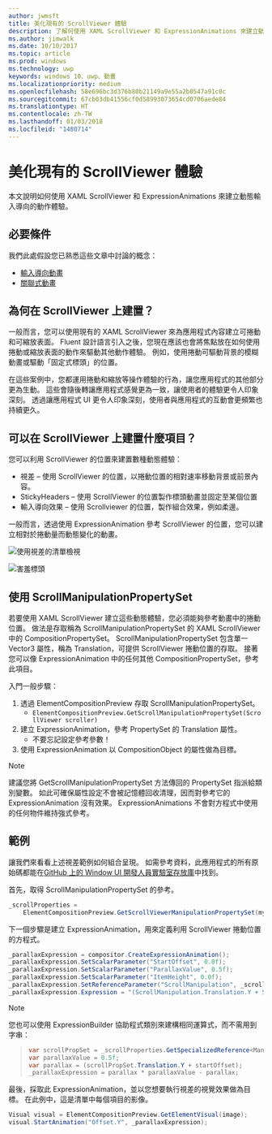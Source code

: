 ```yaml
---
author: jwmsft
title: 美化現有的 ScrollViewer 體驗
description: 了解何使用 XAML ScrollViewer 和 ExpressionAnimations 來建立動態輸入導向的動作體驗。
ms.author: jimwalk
ms.date: 10/10/2017
ms.topic: article
ms.prod: windows
ms.technology: uwp
keywords: windows 10、uwp、動畫
ms.localizationpriority: medium
ms.openlocfilehash: 58e696bc3d376b80b21149a9e55a2b0547a91c0c
ms.sourcegitcommit: 67cb03db41556cf0d58993073654cd0706aede84
ms.translationtype: HT
ms.contentlocale: zh-TW
ms.lasthandoff: 01/03/2018
ms.locfileid: "1480714"
---
```

# <a name="enhance-existing-scrollviewer-experiences"></a>美化現有的 ScrollViewer 體驗

本文說明如何使用 XAML ScrollViewer 和 ExpressionAnimations 來建立動態輸入導向的動作體驗。

## <a name="prerequisites"></a>必要條件

我們此處假設您已熟悉這些文章中討論的概念：

- [輸入導向動畫](input-driven-animations.md)
- [關聯式動畫](relation-animations.md)

## <a name="why-build-on-top-of-scrollviewer"></a>為何在 ScrollViewer 上建置？

一般而言，您可以使用現有的 XAML ScrollViewer 來為應用程式內容建立可捲動和可縮放表面。 Fluent 設計語言引入之後，您現在應該也會將焦點放在如何使用捲動或縮放表面的動作來驅動其他動作體驗。 例如，使用捲動可驅動背景的模糊動畫或驅動「固定式標頭」的位置。

在這些案例中，您都運用捲動和縮放等操作體驗的行為，讓您應用程式的其他部分更為生動。 這些會隨後轉讓應用程式感覺更為一致，讓使用者的體驗更令人印象深刻。 透過讓應用程式 UI 更令人印象深刻，使用者與應用程式的互動會更頻繁也持續更久。

## <a name="what-can-you-build-on-top-of-scrollviewer"></a>可以在 ScrollViewer 上建置什麼項目？

您可以利用 ScrollViewer 的位置來建置數種動態體驗：

- 視差 – 使用 ScrollViewer 的位置，以捲動位置的相對速率移動背景或前景內容。
- StickyHeaders – 使用 ScrollViewer 的位置製作標頭動畫並固定至某個位置
- 輸入導向效果 – 使用 Scrollviewer 的位置，製作組合效果，例如柔邊。

一般而言，透過使用 ExpressionAnimation 參考 ScrollViewer 的位置，您可以建立相對於捲動量而動態變化的動畫。

![使用視差的清單檢視](images/animation/parallax.gif)

![害羞標頭](images/animation/shy-header.gif)

## <a name="using-scrollmanipulationpropertyset"></a>使用 ScrollManipulationPropertySet

若要使用 XAML ScrollViewer 建立這些動態體驗，您必須能夠參考動畫中的捲動位置。 做法是存取稱為 ScrollManipulationPropertySet 的 XAML ScrollViewer 中的 CompositionPropertySet。
ScrollManipulationPropertySet 包含單一 Vector3 屬性，稱為 Translation，可提供 ScrollViewer 捲動位置的存取。 接著您可以像 ExpressionAnimation 中的任何其他 CompositionPropertySet，參考此項目。

入門一般步驟：

1. 透過 ElementCompositionPreview 存取 ScrollManipulationPropertySet。
    - `ElementCompositionPreview.GetScrollManipulationPropertySet(ScrollViewer scroller)`
1. 建立 ExpressionAnimation，參考 PropertySet 的 Translation 屬性。
    - 不要忘記設定參考參數！
1. 使用 ExpressionAnimation 以 CompositionObject 的屬性做為目標。

> [!NOTE]
> 建議您將 GetScrollManipulationPropertySet 方法傳回的 PropertySet 指派給類別變數。 如此可確保屬性設定不會被記憶體回收清理，因而對參考它的 ExpressionAnimation 沒有效果。 ExpressionAnimations 不會對方程式中使用的任何物件維持強式參考。

## <a name="example"></a>範例

讓我們來看看上述視差範例如何組合呈現。 如需參考資料，此應用程式的所有原始碼都能在[GitHub 上的 Window UI 開發人員實驗室存放庫](https://github.com/Microsoft/WindowsUIDevLabs)中找到。

首先，取得 ScrollManipulationPropertySet 的參考。

```csharp
_scrollProperties =
    ElementCompositionPreview.GetScrollViewerManipulationPropertySet(myScrollViewer);
```

下一個步驟是建立 ExpressionAnimation，用來定義利用 ScrollViewer 捲動位置的方程式。

```csharp
_parallaxExpression = compositor.CreateExpressionAnimation();
_parallaxExpression.SetScalarParameter("StartOffset", 0.0f);
_parallaxExpression.SetScalarParameter("ParallaxValue", 0.5f);
_parallaxExpression.SetScalarParameter("ItemHeight", 0.0f);
_parallaxExpression.SetReferenceParameter("ScrollManipulation", _scrollProperties);
_parallaxExpression.Expression = "(ScrollManipulation.Translation.Y + StartOffset - (0.5 * ItemHeight)) * ParallaxValue - (ScrollManipulation.Translation.Y + StartOffset - (0.5 * ItemHeight))";
```

> [!NOTE]
> 您也可以使用 ExpressionBuilder 協助程式類別來建構相同運算式，而不需用到字串：

> ```csharp
> var scrollPropSet = _scrollProperties.GetSpecializedReference<ManipulationPropertySetReferenceNode>();
> var parallaxValue = 0.5f;
> var parallax = (scrollPropSet.Translation.Y + startOffset);
> _parallaxExpression = parallax * parallaxValue - parallax;
> ```

最後，採取此 ExpressionAnimation，並以您想要執行視差的視覺效果做為目標。 在此例中，這是清單中每個項目的影像。

```csharp
Visual visual = ElementCompositionPreview.GetElementVisual(image);
visual.StartAnimation("Offset.Y", _parallaxExpression);
```